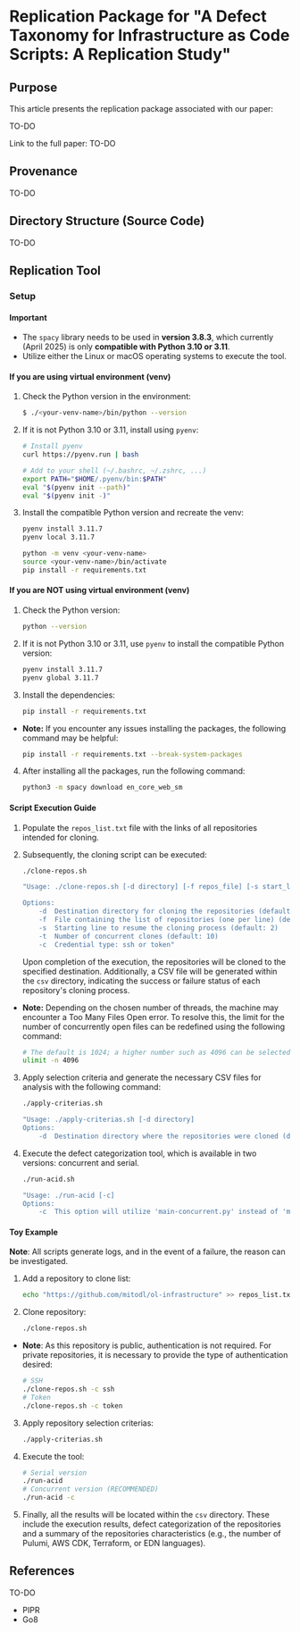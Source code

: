 # Replication Package for "A Defect Taxonomy for Infrastructure as Code Scripts: A Replication Study"

## Purpose

This article presents the replication package associated with our paper:

TO-DO

<!-- > Junayed Mahmud, Nadeeshan De Silva, Safwat Ali Khan, Seyed Hooman Mostafavi, SM Hasan Mansur, Oscar Chaparro, Andrian Marcus, and Kevin Moran, “_**On Using GUI Interaction Data to Improve Text Retrieval-based Bug Localization**_,” in Proceedings of the 46th IEEE/ACM International Conference on Software Engineering (ICSE 2024) -->

<!-- Nosso trabalho replica o trabalho: [...] -->
Link to the full paper: TO-DO

## Provenance

TO-DO

## Directory Structure (Source Code)

TO-DO

## Replication Tool

### Setup

#### Important
- The `spacy` library needs to be used in **version 3.8.3**, which currently (April 2025) is only **compatible with Python 3.10 or 3.11**.
- Utilize either the Linux or macOS operating systems to execute the tool.

#### If you are using virtual environment (venv)

1. Check the Python version in the environment:
   ```bash
   $ ./<your-venv-name>/bin/python --version
   ```

2. If it is not Python 3.10 or 3.11, install using `pyenv`:
   ```bash
   # Install pyenv
   curl https://pyenv.run | bash

   # Add to your shell (~/.bashrc, ~/.zshrc, ...)
   export PATH="$HOME/.pyenv/bin:$PATH"
   eval "$(pyenv init --path)"
   eval "$(pyenv init -)"
   ```
3. Install the compatible Python version and recreate the venv:
   ```bash
   pyenv install 3.11.7
   pyenv local 3.11.7

   python -m venv <your-venv-name>
   source <your-venv-name>/bin/activate
   pip install -r requirements.txt
   ```

#### If you are NOT using virtual environment (venv)

1. Check the Python version:
   ```bash
   python --version
   ```

2. If it is not Python 3.10 or 3.11, use `pyenv` to install the compatible Python version:
   ```bash
   pyenv install 3.11.7
   pyenv global 3.11.7
   ```

3. Install the dependencies:
    ```bash
   pip install -r requirements.txt
   ```

- **Note:** If you encounter any issues installing the packages, the following command may be helpful:
    ```bash
    pip install -r requirements.txt --break-system-packages
    ```

4. After installing all the packages, run the following command:
    ```bash
    python3 -m spacy download en_core_web_sm
    ```

#### Script Execution Guide

1. Populate the `repos_list.txt` file with the links of all repositories intended for cloning.

2. Subsequently, the cloning script can be executed:

    ```bash
    ./clone-repos.sh
    ```

    ```bash
    "Usage: ./clone-repos.sh [-d directory] [-f repos_file] [-s start_line] [-t threads] [-c credential]

    Options:
        -d  Destination directory for cloning the repositories (default: dataset)
        -f  File containing the list of repositories (one per line) (default: repos_list.txt)
        -s  Starting line to resume the cloning process (default: 2)
        -t  Number of concurrent clones (default: 10)
        -c  Credential type: ssh or token"
    ```

    Upon completion of the execution, the repositories will be cloned to the specified destination. Additionally, a CSV file will be generated within the `csv` directory, indicating the success or failure status of each repository's cloning process.

- **Note:**  Depending on the chosen number of threads, the machine may encounter a Too Many Files Open error. To resolve this, the limit for the number of concurrently open files can be redefined using the following command:

    ```bash
    # The default is 1024; a higher number such as 4096 can be selected.
    ulimit -n 4096
    ```

3. Apply selection criteria and generate the necessary CSV files for analysis with the following command:

    ```bash
    ./apply-criterias.sh
    ```

    ```bash
    "Usage: ./apply-criterias.sh [-d directory]
    Options:
        -d  Destination directory where the repositories were cloned (default: dataset)"
    ```

4. Execute the defect categorization tool, which is available in two versions: concurrent and serial.

    ```bash
    ./run-acid.sh
    ```

    ```bash
    "Usage: ./run-acid [-c]
    Options:
        -c  This option will utilize 'main-concurrent.py' instead of 'main.py'."
    ```

#### Toy Example

**Note**: All scripts generate logs, and in the event of a failure, the reason can be investigated.

1. Add a repository to clone list:
    ```bash
    echo "https://github.com/mitodl/ol-infrastructure" >> repos_list.txt
    ```

2. Clone repository:
    ```bash
    ./clone-repos.sh
    ```

- **Note**: As this repository is public, authentication is not required. For private repositories, it is necessary to provide the type of authentication desired:
    ```bash
    # SSH
    ./clone-repos.sh -c ssh
    # Token
    ./clone-repos.sh -c token
    ```

3. Apply repository selection criterias:
    ```bash
    ./apply-criterias.sh
    ```

4. Execute the tool:
    ```bash
    # Serial version
    ./run-acid 
    # Concurrent version (RECOMMENDED)
    ./run-acid -c
    ```

5. Finally, all the results will be located within the `csv` directory. These include the execution results, defect categorization of the repositories and a summary of the repositories characteristics (e.g., the number of Pulumi, AWS CDK, Terraform, or EDN languages).

## References

TO-DO
- PIPR
- Go8